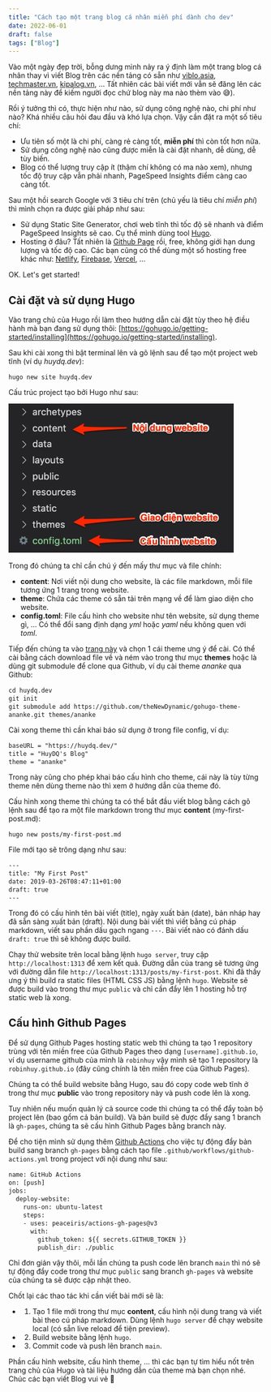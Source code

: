```yaml
---
title: "Cách tạo một trang blog cá nhân miễn phí dành cho dev"
date: 2022-06-01
draft: false
tags: ["Blog"]
---
```


Vào một ngày đẹp trời, bỗng dưng mình nảy ra ý định làm một trang blog cá nhân thay vì viết Blog trên các nền tảng có sẵn như [viblo.asia](https://viblo.asia/newest), [techmaster.vn](https://techmaster.vn/posts), [kipalog.vn](https://kipalog.com/), ... Tất nhiên các bài viết mới vẫn sẽ đăng lên các nền tảng này để kiếm người đọc chứ blog này ma nào thèm vào 😅).

Rồi ý tưởng thì có, thực hiện như nào, sử dụng công nghệ nào, chi phí như nào? Khá nhiều câu hỏi đau đầu và khó lựa chọn. Vậy cần đặt ra một số tiêu chí:
- Ưu tiên số một là chi phí, càng rẻ càng tốt, __miễn phí__ thì còn tốt hơn nữa.
- Sử dụng công nghệ nào cũng được miễn là cài đặt nhanh, dễ dùng, dễ tùy biến.
- Blog có thể lượng truy cập ít (thậm chí không có ma nào xem), nhưng tốc độ truy cập vẫn phải nhanh, PageSpeed Insights điểm càng cao càng tốt.

Sau một hồi search Google với 3 tiêu chí trên (chủ yếu là tiêu chí _miễn phí_) thì mình chọn ra được giải pháp như sau:
- Sử dụng Static Site Generator, chơi web tĩnh thì tốc độ sẽ nhanh và điểm PageSpeed Insights sẽ cao. Cụ thể mình dùng tool [Hugo](https://gohugo.io/).
- Hosting ở đâu? Tất nhiên là [Github Page](https://pages.github.com/) rồi, free, không giới hạn dung lượng và tốc độ cao. Các bạn cũng có thể dùng một số hosting free khác như: [Netlify](https://www.netlify.com/), [Firebase](https://firebase.google.com/), [Vercel](https://vercel.com/), ...

OK. Let's get started!

## Cài đặt và sử dụng Hugo

Vào trang chủ của Hugo rồi làm theo hướng dẫn cài đặt tùy theo hệ điều hành mà bạn đang sử dụng thôi: [https://gohugo.io/getting-started/installing](https://gohugo.io/getting-started/installing).

Sau khi cài xong thì bật terminal lên và gõ lệnh sau để tạo một project web tĩnh (ví dụ _huydq.dev_):

```
hugo new site huydq.dev
```

Cấu trúc project tạo bởi Hugo như sau:

![gitlab bug](/images/hugo-project.jpg)

Trong đó chúng ta chỉ cần chú ý đến mấy thư mục và file chính: 
- __content__: Nơi viết nội dung cho website, là các file markdown, mỗi file tương ứng 1 trang trong website.
- __theme__: Chứa các theme có sẵn tải trên mạng về để làm giao diện cho website.
- __config.toml__: File cấu hình cho website như tên website, sử dụng theme gì, ... Có thể đổi sang định dạng _yml_ hoặc _yaml_ nếu không quen với _toml_.

Tiếp đến chúng ta vào [trang này](https://themes.gohugo.io/) và chọn 1 cái theme ưng ý để cài. 
Có thể cài bằng cách download file về và ném vào trong thư mục __themes__ hoặc là dùng git submodule để clone qua Github, ví dụ cài theme _ananke_ qua Github:

```
cd huydq.dev
git init
git submodule add https://github.com/theNewDynamic/gohugo-theme-ananke.git themes/ananke

```

Cài xong theme thì cần khai báo sử dụng ở trong file config, ví dụ:

```
baseURL = "https://huydq.dev/"
title = "HuyDQ's Blog"
theme = "ananke"
```

Trong này cũng cho phép khai báo cấu hình cho theme, cái này là tùy từng theme nên dùng theme nào thì xem ở hướng dẫn của theme đó.

Cấu hình xong theme thì chúng ta có thể bắt đầu viết blog bằng cách gõ lệnh sau để tạo ra một file markdown trong thư mục __content__ (my-first-post.md):

```
hugo new posts/my-first-post.md
```

File mới tạo sẽ trông dạng như sau:

```
---
title: "My First Post"
date: 2019-03-26T08:47:11+01:00
draft: true
---
```

Trong đó có cấu hình tên bài viết (title), ngày xuất bản (date), bản nháp hay đã sẵn sàng xuất bản (draft). Nội dung bài viết thì viết bằng cú pháp markdown, viết sau phần dấu gạch ngang `---`. Bài viết nào có đánh dấu `draft: true` thì sẽ không được build.

Chạy thử website trên local bằng lệnh `hugo server`, truy cập `http://localhost:1313` để xem kết quả.
Đường dẫn của trang sẽ tương ứng với đường dẫn file `http://localhost:1313/posts/my-first-post`.
Khi đã thấy ưng ý thì build ra static files (HTML CSS JS) bằng lệnh `hugo`. Website sẽ được build vào trong thư mục `public` và chỉ cần đẩy lên 1 hosting hỗ trợ static web là xong.

## Cấu hình Github Pages

Để sử dụng Github Pages hosting static web thì chúng ta tạo 1 repository trùng với tên miền free của Github Pages theo dạng `[username].github.io`, ví dụ username github của mình là `robinhuy` vậy mình sẽ tạo 1 repository là `robinhuy.github.io` (đây cũng chính là tên miền free của Github Pages).

Chúng ta có thể build website bằng Hugo, sau đó copy code web tĩnh ở trong thư mục __public__ vào trong repository này và push code lên là xong.

Tuy nhiên nếu muốn quản lý cả source code thì chúng ta có thể đẩy toàn bộ project lên (bao gồm cả bản build). Và bản build sẽ được đẩy sang 1 branch là `gh-pages`, chúng ta sẽ cấu hình Github Pages bằng branch này.

Để cho tiện mình sử dụng thêm [Github Actions](https://github.com/features/actions) cho việc tự động đẩy bản build sang branch `gh-pages` bằng cách tạo file `.github/workflows/github-actions.yml` trong project với nội dung như sau:

```
name: GitHub Actions
on: [push]
jobs:
  deploy-website:
    runs-on: ubuntu-latest
    steps:
    - uses: peaceiris/actions-gh-pages@v3
      with:
        github_token: ${{ secrets.GITHUB_TOKEN }}
        publish_dir: ./public
```

Chỉ đơn giản vậy thôi, mỗi lần chúng ta push code lên branch `main` thì nó sẽ tự động đẩy code trong thư mục `public` sang branch `gh-pages` và website của chúng ta sẽ được cập nhật theo.

Chốt lại các thao tác khi cần viết bài mới sẽ là: 
- 1. Tạo 1 file mới trong thư mục __content__, cấu hình nội dung trang và viết bài theo cú pháp markdown. Dùng lệnh `hugo server` để chạy website local (có sẵn live reload để tiện preview).
- 2. Build website bằng lệnh `hugo`.
- 3. Commit code và push lên branch `main`.

Phần cấu hình website, cấu hình theme, ... thì các bạn tự tìm hiểu nốt trên trang chủ của Hugo và tài liệu hướng dẫn của theme mà bạn chọn nhé. Chúc các bạn viết Blog vui vẻ 😬


